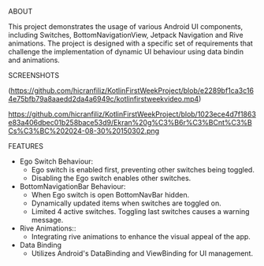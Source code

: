 ABOUT

This project demonstrates the usage of various Android UI components, including Switches, BottomNavigationView,
Jetpack Navigation and Rive animations. The project is designed with a specific set of requirements that challenge
the implementation of dynamic UI behaviour using data bindin and animations.

SCREENSHOTS

(https://github.com/hicranfiliz/KotlinFirstWeekProject/blob/e2289bf1ca3c164e75bfb79a8aaedd2da4a6949c/kotlinfirstweekvideo.mp4)

https://github.com/hicranfiliz/KotlinFirstWeekProject/blob/1023ece4d7f1863e83a406dbec01b258bace53d9/Ekran%20g%C3%B6r%C3%BCnt%C3%BCs%C3%BC%202024-08-30%20150302.png

FEATURES

- Ego Switch Behaviour:
  - Ego switch is enabled first, preventing other switches being toggled.
  - Disabling the Ego switch enables other switches.
- BottomNavigationBar Behaviour:
  - When Ego switch is open BottomNavBar hidden.
  - Dynamically updated items when switches are toggled on.
  - Limited 4 active switches. Toggling last switches causes a warning message.
- Rive Animations::
  - Integrating rive animations to enhance the visual appeal of the app.
- Data Binding
  - Utilizes Android's DataBinding and ViewBinding for UI management.

